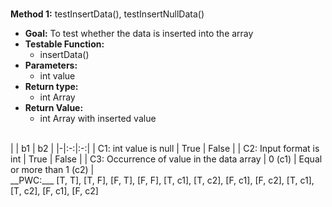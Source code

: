 # 
__Method 1:__ testInsertData(), testInsertNullData()
* __Goal:__ To test whether the data is inserted into the array
* __Testable Function:__
  * insertData()
* __Parameters:__
  * int value
* __Return type:__
  * int Array
* __Return Value:__
  * int Array with inserted value
<br>  
|  | b1 | b2 |
|-|:-:|:-:|
| C1: int value is null | True | False |
| C2: Input format is int | True | False |
| C3: Occurrence of value in the data array | 0 (c1) | Equal or more than 1 (c2) |
</br>
__PWC:___
[T, T], [T, F], [F, T], [F, F], 
[T, c1], [T, c2], [F, c1], [F, c2], 
[T, c1], [T, c2], [F, c1], [F, c2]
